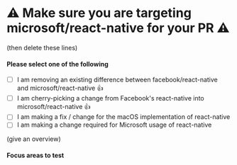 # :warning: Make sure you are targeting microsoft/react-native for your PR :warning:
(then delete these lines)

<!--
We are working on reducing the diff between Facebook's public version of react-native, and our microsoft/react-native.  Long term, we want to remove the need for our version and only depend on Facebook's react-native.  In order to move in the right direction, new changes should be examined to ensure that we are doing the right thing.

If you are making a new change then one of the following should be done:
- Consider if it is possible to achieve the desired behavior without making a change to react-native.  Often a change can be made in a layer above react-native instead.
- Create a corresponding PR against [react-native on GitHub](https://github.com/facebook/react-native)
**Note:** Ideally you would wait for GitHub feedback before submitting to ISS, since we want to ensure that ISS doesn't deviate from GitHub.
-->

#### Please select one of the following
- [ ] I am removing an existing difference between facebook/react-native and microsoft/react-native :thumbsup:
- [ ] I am cherry-picking a change from Facebook's react-native into microsoft/react-native :thumbsup:
- [ ] I am making a fix / change for the macOS implementation of react-native
- [ ] I am making a change required for Microsoft usage of react-native

<!-- Help reviewers and the release process by writing your own changelog entry. See https://github.com/facebook/react-native/wiki/Changelog for an example. -->

(give an overview)

#### Focus areas to test

<!-- Demonstrate the code is solid. Example: The exact commands you ran and their output, screenshots / videos if the pull request changes the user interface. -->
